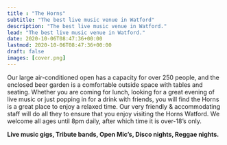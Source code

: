```yaml
---
title : "The Horns"
subtitle: "The best live music venue in Watford"
description: "The best live music venue in Watford."
lead: "The best live music venue in Watford."
date: 2020-10-06T08:47:36+00:00
lastmod: 2020-10-06T08:47:36+00:00
draft: false
images: [cover.png]
---
```



Our large air-conditioned open has a capacity for over 250 people, and the enclosed beer garden is a comfortable outside space with tables and seating. Whether you are coming for lunch, looking for a great evening of live music or just popping in for a drink with friends, you will find the Horns is a great place to enjoy a relaxed time. Our very friendly & accommodating staff will do all they to ensure that you enjoy visiting the Horns Watford. We welcome all ages until 8pm daily, after which time it is over-18’s only. 

**Live music gigs,  Tribute bands,  Open Mic’s, Disco nights, Reggae nights.**